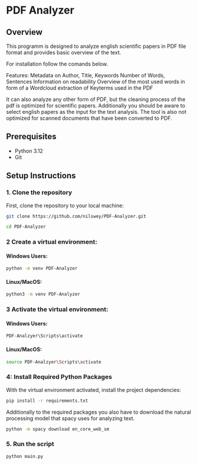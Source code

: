 


# PDF Analyzer

## Overview
This programm is designed to analyze english scientific papers in PDF file format and provides
basic overview of the text. 

For installation follow the comands below.

Features:
Metadata on Author, Title, Keywords
Number of Words, Sentences
Information on readability
Overview of the most used words in form of a Wordcloud
extraction of Keyterms used in the PDF


It can also analyze any other form of PDF, but the cleaning process of the pdf is optimized
for scientific papers. Additionally you should be aware to select english papers as the input for the text analysis.
The tool is also not optimized for scanned documents that have been converted to PDF.

## Prerequisites
- Python 3.12
- Git

## Setup Instructions

### 1. Clone the repository
First, clone the repository to your local machine:

```bash
git clone https://github.com/nilswey/PDF-Analyzer.git
```
```bash
cd PDF-Analyzer
```


### 2 Create a virtual environment:

#### Windows Users:
```bash
python -m venv PDF-Analyzer
```
#### Linux/MacOS:
```bash
python3 -m venv PDF-Analyzer
```

### 3 Activate the virtual environment:
#### Windows Users:

```bash
PDF-Analzyer\Scripts\activate

```
#### Linux/MacOS:

```bash
source PDF-Analzyer\Scripts\activate
```

### 4: Install Required Python Packages
With the virtual environment activated, install the project dependencies:
```bash
pip install -r requirements.txt
```
Additionally to the required packages you also have to download the natural processing model that spacy uses
for analyzing text.

```bash
python -m spacy download en_core_web_sm
```

### 5. Run the script

```bash
python main.py
```

